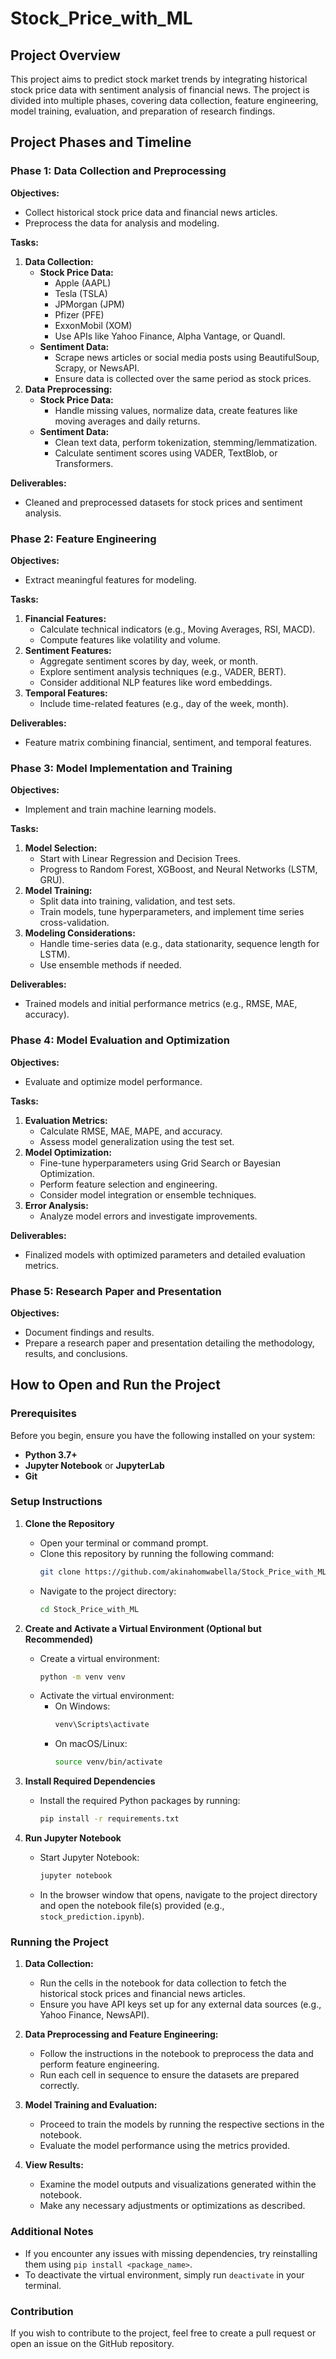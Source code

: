 # Stock_Price_with_ML

## Project Overview
This project aims to predict stock market trends by integrating historical stock price data with sentiment analysis of financial news. The project is divided into multiple phases, covering data collection, feature engineering, model training, evaluation, and preparation of research findings.

## Project Phases and Timeline

### Phase 1: Data Collection and Preprocessing
**Objectives:**
- Collect historical stock price data and financial news articles.
- Preprocess the data for analysis and modeling.

**Tasks:**
1. **Data Collection:**
   - **Stock Price Data:**
     - Apple (AAPL)
     - Tesla (TSLA)
     - JPMorgan (JPM)
     - Pfizer (PFE)
     - ExxonMobil (XOM)
     - Use APIs like Yahoo Finance, Alpha Vantage, or Quandl.
   - **Sentiment Data:**
     - Scrape news articles or social media posts using BeautifulSoup, Scrapy, or NewsAPI.
     - Ensure data is collected over the same period as stock prices.
2. **Data Preprocessing:**
   - **Stock Price Data:**
     - Handle missing values, normalize data, create features like moving averages and daily returns.
   - **Sentiment Data:**
     - Clean text data, perform tokenization, stemming/lemmatization.
     - Calculate sentiment scores using VADER, TextBlob, or Transformers.

**Deliverables:**
- Cleaned and preprocessed datasets for stock prices and sentiment analysis.

### Phase 2: Feature Engineering
**Objectives:**
- Extract meaningful features for modeling.

**Tasks:**
1. **Financial Features:**
   - Calculate technical indicators (e.g., Moving Averages, RSI, MACD).
   - Compute features like volatility and volume.
2. **Sentiment Features:**
   - Aggregate sentiment scores by day, week, or month.
   - Explore sentiment analysis techniques (e.g., VADER, BERT).
   - Consider additional NLP features like word embeddings.
3. **Temporal Features:**
   - Include time-related features (e.g., day of the week, month).

**Deliverables:**
- Feature matrix combining financial, sentiment, and temporal features.

### Phase 3: Model Implementation and Training
**Objectives:**
- Implement and train machine learning models.

**Tasks:**
1. **Model Selection:**
   - Start with Linear Regression and Decision Trees.
   - Progress to Random Forest, XGBoost, and Neural Networks (LSTM, GRU).
2. **Model Training:**
   - Split data into training, validation, and test sets.
   - Train models, tune hyperparameters, and implement time series cross-validation.
3. **Modeling Considerations:**
   - Handle time-series data (e.g., data stationarity, sequence length for LSTM).
   - Use ensemble methods if needed.

**Deliverables:**
- Trained models and initial performance metrics (e.g., RMSE, MAE, accuracy).

### Phase 4: Model Evaluation and Optimization
**Objectives:**
- Evaluate and optimize model performance.

**Tasks:**
1. **Evaluation Metrics:**
   - Calculate RMSE, MAE, MAPE, and accuracy.
   - Assess model generalization using the test set.
2. **Model Optimization:**
   - Fine-tune hyperparameters using Grid Search or Bayesian Optimization.
   - Perform feature selection and engineering.
   - Consider model integration or ensemble techniques.
3. **Error Analysis:**
   - Analyze model errors and investigate improvements.

**Deliverables:**
- Finalized models with optimized parameters and detailed evaluation metrics.

### Phase 5: Research Paper and Presentation
**Objectives:**
- Document findings and results.
- Prepare a research paper and presentation detailing the methodology, results, and conclusions.

## How to Open and Run the Project

### Prerequisites
Before you begin, ensure you have the following installed on your system:
- **Python 3.7+**
- **Jupyter Notebook** or **JupyterLab**
- **Git**

### Setup Instructions

1. **Clone the Repository**
   - Open your terminal or command prompt.
   - Clone this repository by running the following command:
     ```bash
     git clone https://github.com/akinahomwabella/Stock_Price_with_ML.git
     ```
   - Navigate to the project directory:
     ```bash
     cd Stock_Price_with_ML
     ```

2. **Create and Activate a Virtual Environment (Optional but Recommended)**
   - Create a virtual environment:
     ```bash
     python -m venv venv
     ```
   - Activate the virtual environment:
     - On Windows:
       ```bash
       venv\Scripts\activate
       ```
     - On macOS/Linux:
       ```bash
       source venv/bin/activate
       ```

3. **Install Required Dependencies**
   - Install the required Python packages by running:
     ```bash
     pip install -r requirements.txt
     ```

4. **Run Jupyter Notebook**
   - Start Jupyter Notebook:
     ```bash
     jupyter notebook
     ```
   - In the browser window that opens, navigate to the project directory and open the notebook file(s) provided (e.g., `stock_prediction.ipynb`).

### Running the Project

1. **Data Collection:**
   - Run the cells in the notebook for data collection to fetch the historical stock prices and financial news articles.
   - Ensure you have API keys set up for any external data sources (e.g., Yahoo Finance, NewsAPI).

2. **Data Preprocessing and Feature Engineering:**
   - Follow the instructions in the notebook to preprocess the data and perform feature engineering.
   - Run each cell in sequence to ensure the datasets are prepared correctly.

3. **Model Training and Evaluation:**
   - Proceed to train the models by running the respective sections in the notebook.
   - Evaluate the model performance using the metrics provided.

4. **View Results:**
   - Examine the model outputs and visualizations generated within the notebook.
   - Make any necessary adjustments or optimizations as described.

### Additional Notes
- If you encounter any issues with missing dependencies, try reinstalling them using `pip install <package_name>`.
- To deactivate the virtual environment, simply run `deactivate` in your terminal.

### Contribution
If you wish to contribute to the project, feel free to create a pull request or open an issue on the GitHub repository.

